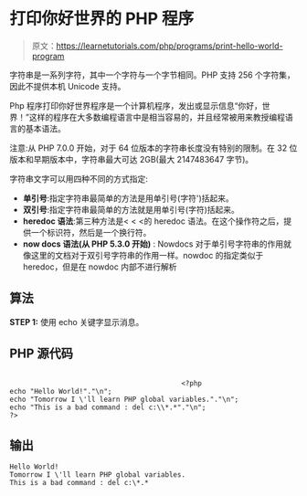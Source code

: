 # 打印你好世界的 PHP 程序

> 原文：<https://learnetutorials.com/php/programs/print-hello-world-program>

字符串是一系列字符，其中一个字符与一个字节相同。PHP 支持 256 个字符集，因此不提供本机 Unicode 支持。

Php 程序打印你好世界程序是一个计算机程序，发出或显示信息“你好，世界！”这样的程序在大多数编程语言中是相当容易的，并且经常被用来教授编程语言的基本语法。

注意:从 PHP 7.0.0 开始，对于 64 位版本的字符串长度没有特别的限制。在 32 位版本和早期版本中，字符串最大可达 2GB(最大 2147483647 字节)。

字符串文字可以用四种不同的方式指定:

*   **单引号**:指定字符串最简单的方法是用单引号(字符')括起来。
*   **双引号**:指定字符串最简单的方法就是用单引号(字符)括起来。
*   **heredoc 语法**:第三种方法是< < <的 heredoc 语法。在这个操作符之后，提供一个标识符，然后是一个换行符。
*   **now docs 语法(从 PHP 5.3.0 开始)** : Nowdocs 对于单引号字符串的作用就像这里的文档对于双引号字符串的作用一样。nowdoc 的指定类似于 heredoc，但是在 nowdoc 内部不进行解析

## 算法

**STEP 1:** 使用 echo 关键字显示消息。

## PHP 源代码

```

                                          <?php
echo "Hello World!"."\n";
echo "Tomorrow I \'ll learn PHP global variables."."\n"; 
echo "This is a bad command : del c:\\*.*"."\n"; 
?> 

```

## 输出

```
Hello World!
Tomorrow I \'ll learn PHP global variables.
This is a bad command : del c:\*.*
```